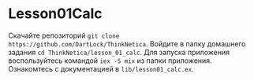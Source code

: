 # Lesson01Calc

Скачайте репозиторий `git clone https://github.com/DartLock/ThinkNetica`.
Войдите в папку домашнего задания `cd ThinkNetica/lesson_01_calc`.
Для запуска приложения воспользуйтесь командой `iex -S mix` из папки приложения.
Ознакомтесь с документацией в `lib/lesson01_calc.ex`.
